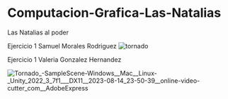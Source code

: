 # Computacion-Grafica-Las-Natalias
Las Natalias al poder

Ejercicio 1 Samuel Morales Rodriguez
![tornado](https://github.com/Samemr2/Computacion-Grafica-Las-Natalias/assets/97973479/1d6f7b91-f5e9-4ee5-be36-1716b6786c83)

Ejercicio 1 Valeria Gonzalez Hernandez

![Tornado_-_SampleScene_-_Windows__Mac__Linux_-_Unity_2022_3_7f1___DX11__2023-08-14_23-50-39__online-video-cutter_com__AdobeExpress](https://github.com/Samemr2/Computacion-Grafica-Las-Natalias/assets/79373892/f586f1d0-3b8c-4728-b9c1-2e3f6dfc8861)
